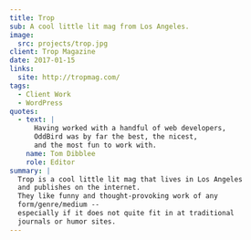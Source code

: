 ```yaml
---
title: Trop
sub: A cool little lit mag from Los Angeles.
image:
  src: projects/trop.jpg
client: Trop Magazine
date: 2017-01-15
links:
  site: http://tropmag.com/
tags:
  - Client Work
  - WordPress
quotes:
  - text: |
      Having worked with a handful of web developers,
      OddBird was by far the best, the nicest,
      and the most fun to work with.
    name: Tom Dibblee
    role: Editor
summary: |
  Trop is a cool little lit mag that lives in Los Angeles
  and publishes on the internet.
  They like funny and thought-provoking work of any
  form/genre/medium --
  especially if it does not quite fit in at traditional
  journals or humor sites.
---
```

